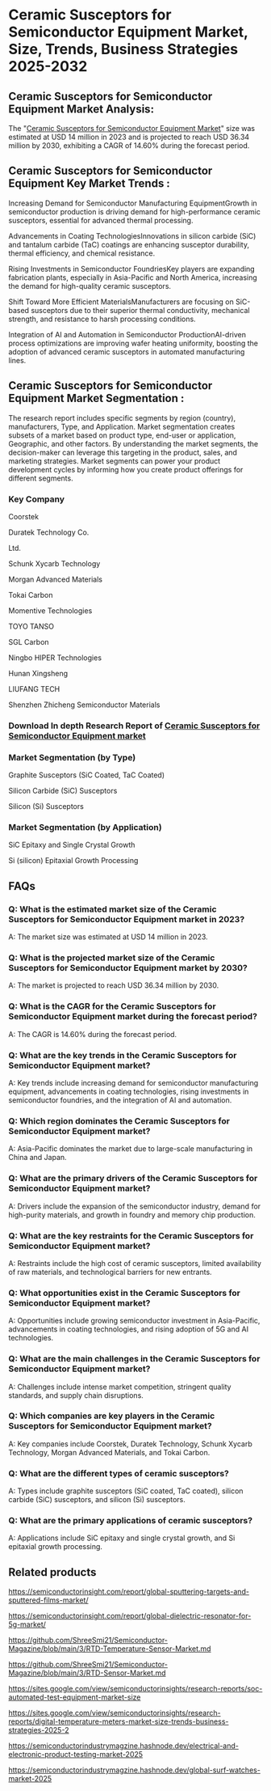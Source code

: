 # Ceramic Susceptors for Semiconductor Equipment Market, Size, Trends, Business Strategies 2025-2032

## Ceramic Susceptors for Semiconductor Equipment Market Analysis:

The "[Ceramic Susceptors for Semiconductor Equipment Market](https://semiconductorinsight.com/download-sample-report/?product_id=63841)" size was estimated at USD 14 million in 2023 and is projected to reach USD 36.34 million by 2030, exhibiting a CAGR of 14.60% during the forecast period.

## Ceramic Susceptors for Semiconductor Equipment Key Market Trends  :

Increasing Demand for Semiconductor Manufacturing EquipmentGrowth in semiconductor production is driving demand for high-performance ceramic susceptors, essential for advanced thermal processing.

Advancements in Coating TechnologiesInnovations in silicon carbide (SiC) and tantalum carbide (TaC) coatings are enhancing susceptor durability, thermal efficiency, and chemical resistance.

Rising Investments in Semiconductor FoundriesKey players are expanding fabrication plants, especially in Asia-Pacific and North America, increasing the demand for high-quality ceramic susceptors.

Shift Toward More Efficient MaterialsManufacturers are focusing on SiC-based susceptors due to their superior thermal conductivity, mechanical strength, and resistance to harsh processing conditions.

Integration of AI and Automation in Semiconductor ProductionAI-driven process optimizations are improving wafer heating uniformity, boosting the adoption of advanced ceramic susceptors in automated manufacturing lines.

## Ceramic Susceptors for Semiconductor Equipment Market Segmentation :

The research report includes specific segments by region (country), manufacturers, Type, and Application. Market segmentation creates subsets of a market based on product type, end-user or application, Geographic, and other factors. By understanding the market segments, the decision-maker can leverage this targeting in the product, sales, and marketing strategies. Market segments can power your product development cycles by informing how you create product offerings for different segments.

### Key Company

Coorstek

Duratek Technology Co.

Ltd.

Schunk Xycarb Technology

Morgan Advanced Materials

Tokai Carbon

Momentive Technologies

TOYO TANSO

SGL Carbon

Ningbo HIPER Technologies

Hunan Xingsheng

LIUFANG TECH

Shenzhen Zhicheng Semiconductor Materials

### Download In depth Research Report of [Ceramic Susceptors for Semiconductor Equipment market](https://semiconductorinsight.com/download-sample-report/?product_id=63841)

### Market Segmentation (by Type)

Graphite Susceptors (SiC Coated, TaC Coated)

Silicon Carbide (SiC) Susceptors

Silicon (Si) Susceptors

### Market Segmentation (by Application)

SiC Epitaxy and Single Crystal Growth

Si (silicon) Epitaxial Growth Processing

## FAQs

### Q: What is the estimated market size of the Ceramic Susceptors for Semiconductor Equipment market in 2023? 

A: The market size was estimated at USD 14 million in 2023.

### Q: What is the projected market size of the Ceramic Susceptors for Semiconductor Equipment market by 2030? 

A: The market is projected to reach USD 36.34 million by 2030.

### Q: What is the CAGR for the Ceramic Susceptors for Semiconductor Equipment market during the forecast period? 

A: The CAGR is 14.60% during the forecast period.

### Q: What are the key trends in the Ceramic Susceptors for Semiconductor Equipment market? 

A: Key trends include increasing demand for semiconductor manufacturing equipment, advancements in coating technologies, rising investments in semiconductor foundries, and the integration of AI and automation.

### Q: Which region dominates the Ceramic Susceptors for Semiconductor Equipment market? 

A: Asia-Pacific dominates the market due to large-scale manufacturing in China and Japan.

### Q: What are the primary drivers of the Ceramic Susceptors for Semiconductor Equipment market? 

A: Drivers include the expansion of the semiconductor industry, demand for high-purity materials, and growth in foundry and memory chip production.

### Q: What are the key restraints for the Ceramic Susceptors for Semiconductor Equipment market? 

A: Restraints include the high cost of ceramic susceptors, limited availability of raw materials, and technological barriers for new entrants.

### Q: What opportunities exist in the Ceramic Susceptors for Semiconductor Equipment market? 

A: Opportunities include growing semiconductor investment in Asia-Pacific, advancements in coating technologies, and rising adoption of 5G and AI technologies.

### Q: What are the main challenges in the Ceramic Susceptors for Semiconductor Equipment market? 

A: Challenges include intense market competition, stringent quality standards, and supply chain disruptions.

### Q: Which companies are key players in the Ceramic Susceptors for Semiconductor Equipment market? 

A: Key companies include Coorstek, Duratek Technology, Schunk Xycarb Technology, Morgan Advanced Materials, and Tokai Carbon.

### Q: What are the different types of ceramic susceptors? 

A: Types include graphite susceptors (SiC coated, TaC coated), silicon carbide (SiC) susceptors, and silicon (Si) susceptors.

### Q: What are the primary applications of ceramic susceptors? 

A: Applications include SiC epitaxy and single crystal growth, and Si epitaxial growth processing.

## Related products

https://semiconductorinsight.com/report/global-sputtering-targets-and-sputtered-films-market/

https://semiconductorinsight.com/report/global-dielectric-resonator-for-5g-market/

https://github.com/ShreeSmi21/Semiconductor-Magazine/blob/main/3/RTD-Temperature-Sensor-Market.md

https://github.com/ShreeSmi21/Semiconductor-Magazine/blob/main/3/RTD-Sensor-Market.md

https://sites.google.com/view/semiconductorinsights/research-reports/soc-automated-test-equipment-market-size

https://sites.google.com/view/semiconductorinsights/research-reports/digital-temperature-meters-market-size-trends-business-strategies-2025-2

https://semiconductorindustrymagzine.hashnode.dev/electrical-and-electronic-product-testing-market-2025

https://semiconductorindustrymagzine.hashnode.dev/global-surf-watches-market-2025
